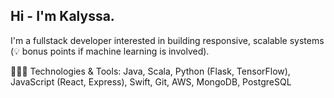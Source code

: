 ## Hi - I'm Kalyssa.
 I'm a fullstack developer interested in building responsive, scalable systems (💡 bonus points if machine learning is involved).

👩🏾‍💻 Technologies & Tools: Java, Scala, Python (Flask, TensorFlow), JavaScript (React, Express), Swift, Git, AWS, MongoDB, PostgreSQL
